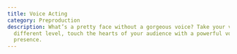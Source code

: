 ```yaml
---
title: Voice Acting
category: Preproduction
description: What’s a pretty face without a gorgeous voice? Take your vision to
  different level, touch the hearts of your audience with a powerful vocal
  presence.
---
```


